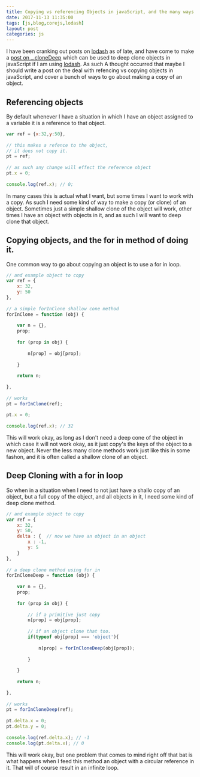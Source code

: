 ```yaml
---
title: Copying vs referencing Objects in javaScript, and the many ways to copy them.
date: 2017-11-13 11:35:00
tags: [js,blog,corejs,lodash]
layout: post
categories: js
---
```


I have been cranking out posts on [lodash](/categories/lodash/) as of late, and have come to make a [post on \_.cloneDeep](/2017/11/13/lodash_clonedeep/) which can be used to deep clone objects in javaScript if I am using [lodash](https://lodash.com/). As such A thought occurred that maybe I should write a post on the deal with refencing vs copying objects in javaScript, and cover a bunch of ways to go about making a copy of an object.

<!-- more -->

## Referencing objects

By default whenever I have a situation in which I have an object assigned to a variable it is a reference to that object.

```js
var ref = {x:32,y:50},
 
// this makes a refence to the object,
// it does not copy it.
pt = ref;
 
// as such any change will effect the reference object
pt.x = 0;
 
console.log(ref.x); // 0;
```

In many cases this is actual what I want, but some times I want to work with a copy. As such I need some kind of way to make a copy (or clone) of an object. Sometimes just a simple shallow clone of the object will work, other times I have an object with objects in it, and as such I will want to deep clone that object.

## Copying objects, and the for in method of doing it.

One common way to go about copying an object is to use a for in loop.

```js
// and example object to copy
var ref = {
    x: 32,
    y: 50
},
 
// a simple forInClone shallow cone method
forInClone = function (obj) {
 
    var n = {},
    prop;
 
    for (prop in obj) {
 
        n[prop] = obj[prop];
 
    }
 
    return n;
 
},
 
// works
pt = forInClone(ref);
 
pt.x = 0;
 
console.log(ref.x); // 32
```

This will work okay, as long as I don't need a deep cone of the object in which case it will not work okay, as it just copy's the keys of the object to a new object. Never the less many clone methods work just like this in some fashon, and it is often called a shallow clone of an object.

## Deep Cloning with a for in loop

So when in a situation when I need to not just have a shallo copy of an object, but a full copy of the object, and all objects in it, I need some kind of deep clone method.

```js
// and example object to copy
var ref = {
    x: 32,
    y: 50,
    delta : {  // now we have an object in an object
        x : -1,
        y: 5
    }
},
 
// a deep clone method using for in
forInCloneDeep = function (obj) {
 
    var n = {},
    prop;
 
    for (prop in obj) {
 
        // if a primitive just copy
        n[prop] = obj[prop];
 
        // if an object clone that too.
        if(typeof obj[prop] === 'object'){
 
            n[prop] = forInCloneDeep(obj[prop]);
 
        }
 
    }
 
    return n;
 
},
 
// works
pt = forInCloneDeep(ref);
 
pt.delta.x = 0;
pt.delta.y = 0;
 
console.log(ref.delta.x); // -1
console.log(pt.delta.x); // 0
```

This will work okay, but one problem that comes to mind right off that bat is what happens when I feed this method an object with a circular reference in it. That will of course result in an infinite loop.